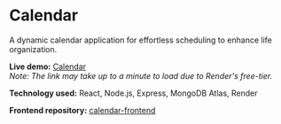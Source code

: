# Calendar
A dynamic calendar application for effortless scheduling to enhance life organization.

**Live demo:** [Calendar](https://calendar-elir.onrender.com/)  
_Note: The link may take up to a minute to load due to Render's free-tier._

**Technology used:** React, Node.js, Express, MongoDB Atlas, Render

**Frontend repository:** [calendar-frontend](https://github.com/emilyzhang625/calendar-frontend)
